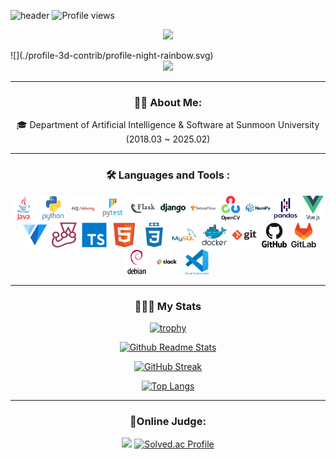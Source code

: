 ![header](https://capsule-render.vercel.app/api?type=waving&color=gradient&height=120&animation=fadeIn&section=footer&text=🚗🚘🚛&fontAlign=70)
![Profile views](https://komarev.com/ghpvc/?username=taejungsu&color=lightgrey) 
<p align="center">
  <a href="https://hits.seeyoufarm.com"><img src="https://hits.seeyoufarm.com/api/count/incr/badge.svg?url=https%3A%2F%2Fgithub.com%2Fhyeinisfree&count_bg=%2341B883&title_bg=%23CDC2C2&icon=github.svg&icon_color=%23E7E7E7&title=hits&edge_flat=false"/></a>
</p>
![](./profile-3d-contrib/profile-night-rainbow.svg)

<!-- ### Hi there 👋 -->
<!--
**taejungsu/taejungsu** is a ✨ _special_ ✨ repository because its `README.md` (this file) appears on your GitHub profile.

Here are some ideas to get you started:

- 🔭 I’m currently working on ...
- 🌱 I’m currently learning ...
- 👯 I’m looking to collaborate on ...
- 🤔 I’m looking for help with ...
- 💬 Ask me about ...
- 📫 How to reach me: ...
- 😄 Pronouns: ...
- ⚡ Fun fact: ...
-->
<div id="header" align="center">
  <img src="https://media.giphy.com/media/du3J3cXyzhj75IOgvA/giphy.gif" width="100" />
  
  <!-- <div id="badges">
    <a href="https://twitter.com/seiyasm18">
      <img src="https://img.shields.io/badge/Twitter-blue?style=for-the-badge&logo=twitter&logoColor=white" alt="Twitter Badge"/>
    </a>
    <a href="https://www.linkedin.com/in/seiya-umemoto-bb71a41a9/">
      <img src="https://img.shields.io/badge/LinkedIn-blue?style=for-the-badge&logo=linkedin&logoColor=white" alt="LinkedIn Badge"/>
    </a>
  </div>
  
  <img src="https://komarev.com/ghpvc/?username=seiya303&style=flat-square&color=blue" alt=""/>
  
</div> -->

---

### :man_technologist: About Me:
🎓 Department of Artificial Intelligence & Software at Sunmoon University (2018.03 ~ 2025.02)
<!-- I am a Software Developer <img src="https://media.giphy.com/media/WUlplcMpOCEmTGBtBW/giphy.gif" width="30"> in Japan.

- :telescope: I’m working as a Software Engineer and contributing to mainly backend (sometimes frontend too) for building web applications.

- :satellite: I also have experiences in Machine Learning and Data Engineering fields.

- :seedling: Exploring Technical Content Writing.

- :zap: In my free time, I work on personal projects. -->



---

### :hammer_and_wrench: Languages and Tools :

<div>
  <img src="https://github.com/devicons/devicon/blob/master/icons/java/java-original-wordmark.svg" title="Java" alt="Java" width="40" height="40"/>&nbsp;
  <img src="https://github.com/devicons/devicon/blob/master/icons/python/python-original-wordmark.svg" title="Python" alt="Python" width="40" height="40"/>&nbsp;
  <img src="https://github.com/devicons/devicon/blob/master/icons/sqlalchemy/sqlalchemy-original-wordmark.svg" title="SQLAlchemy" alt="SQLAlchemy" width="40" height="40"/>&nbsp;
  <img src="https://github.com/devicons/devicon/blob/master/icons/pytest/pytest-original-wordmark.svg" title="Pytest" alt="Pytest" width="40" height="40"/>&nbsp;
  <img src="https://github.com/devicons/devicon/blob/master/icons/flask/flask-original-wordmark.svg" title="Flask" alt="Flask" width="40" height="40"/>&nbsp;
  <img src="https://github.com/devicons/devicon/blob/master/icons/django/django-plain-wordmark.svg" title="Django" alt="Django" width="40" height="40"/>&nbsp;
  <img src="https://github.com/devicons/devicon/blob/master/icons/tensorflow/tensorflow-original-wordmark.svg" title="Tensorflow" **alt="Tensorflow" width="40" height="40"/>
  <img src="https://github.com/devicons/devicon/blob/master/icons/opencv/opencv-original-wordmark.svg" title="OpenCV" **alt="OpenCV" width="40" height="40"/>
  <img src="https://github.com/devicons/devicon/blob/master/icons/numpy/numpy-original-wordmark.svg" title="Numpy" **alt="Numpy" width="40" height="40"/>
  <img src="https://github.com/devicons/devicon/blob/master/icons/pandas/pandas-original-wordmark.svg" title="Pandas" **alt="Pandas" width="40" height="40"/>
  <img src="https://github.com/devicons/devicon/blob/master/icons/vuejs/vuejs-original-wordmark.svg" title="Vue.js" alt="Vue.js" width="40" height="40"/>&nbsp;
  <img src="https://github.com/devicons/devicon/blob/master/icons/vuetify/vuetify-original.svg" title="Vuetify" alt="Vuetify" width="40" height="40"/>&nbsp;
  <img src="https://github.com/devicons/devicon/blob/master/icons/jest/jest-plain.svg" title="Jest" alt="Jest" width="40" height="40"/>&nbsp;
  <img src="https://github.com/devicons/devicon/blob/master/icons/typescript/typescript-original.svg" title="TypeScript" alt="TypeScript" width="40" height="40"/>&nbsp;
  <img src="https://github.com/devicons/devicon/blob/master/icons/html5/html5-original.svg" title="HTML5" alt="HTML" width="40" height="40"/>&nbsp;
  <img src="https://github.com/devicons/devicon/blob/master/icons/css3/css3-plain-wordmark.svg"  title="CSS3" alt="CSS" width="40" height="40"/>&nbsp;
  <img src="https://github.com/devicons/devicon/blob/master/icons/mysql/mysql-original-wordmark.svg" title="MySQL"  alt="MySQL" width="40" height="40"/>&nbsp;
  <img src="https://github.com/devicons/devicon/blob/master/icons/docker/docker-original-wordmark.svg" title="Docker" alt="Docker" width="40" height="40"/>&nbsp;
  <img src="https://github.com/devicons/devicon/blob/master/icons/git/git-original-wordmark.svg" title="Git" **alt="Git" width="40" height="40"/>&nbsp;
  <img src="https://github.com/devicons/devicon/blob/master/icons/github/github-original-wordmark.svg" title="Github" **alt="Github" width="40" height="40"/>&nbsp;
  <img src="https://github.com/devicons/devicon/blob/master/icons/gitlab/gitlab-original-wordmark.svg" title="Gitlab" **alt="Gitlab" width="40" height="40"/>&nbsp;
  <img src="https://github.com/devicons/devicon/blob/master/icons/debian/debian-original-wordmark.svg" title="Debian" **alt="Debian" width="40" height="40"/>&nbsp;
  <img src="https://github.com/devicons/devicon/blob/master/icons/slack/slack-original-wordmark.svg" title="Slack" **alt="Slack" width="40" height="40"/>&nbsp;
  <img src="https://github.com/devicons/devicon/blob/master/icons/vscode/vscode-original-wordmark.svg" title="VSCode" **alt="VSCode" width="40" height="40"/>&nbsp;
</div>

---

### 👨🏻‍💻 My Stats
[![trophy](https://github-profile-trophy.vercel.app/?username=dkssud8150&theme=flat&column=7)](https://github.com/taejungsu/)

[![Github Readme Stats](https://github-readme-stats.vercel.app/api?username=taejungsu&count_private=true&show_icons=true&theme=vision-friendly-dark)](https://github.com/anuraghazra/github-readme-stats)

[![GitHub Streak](http://github-readme-streak-stats.herokuapp.com?user=taejungsu&theme=dark)](https://git.io/streak-stats)

[![Top Langs](https://github-readme-stats.vercel.app/api/top-langs/?username=taejungsu&layout=compact&theme=vision-friendly-dark)](https://github.com/anuraghazra/github-readme-stats)

---

### 🤖Online Judge:
<a href="https://opgc.me/#/users/taejungsu" target="_blank"><img src="https://api.opgc.me/githubs/users/taejungsu/tag/?theme=basic" /></a>
[![Solved.ac Profile](http://mazassumnida.wtf/api/v2/generate_badge?boj=xowjdtn)](https://solved.ac/xowjdtn/)  
<!-- BLOG-POST-LIST:START -->
<!-- BLOG-POST-LIST:END -->
